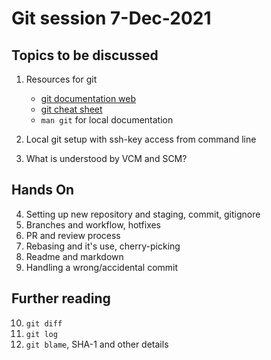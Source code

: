 # Git session 7-Dec-2021

## Topics to be discussed

1. Resources for git

   - [git documentation web](https://git-scm.com/docs)
   - [git cheat sheet](https://training.github.com/downloads/github-git-cheat-sheet.pdf)
   - `man git` for local documentation

2. Local git setup with ssh-key access from command line
3. What is understood by VCM and SCM?

## Hands On

4. Setting up new repository and staging, commit, gitignore
5. Branches and workflow, hotfixes
6. PR and review process
7. Rebasing and it's use, cherry-picking
8. Readme and markdown
9. Handling a wrong/accidental commit

## Further reading

10. `git diff`
11. `git log`
12. `git blame`, SHA-1 and other details
